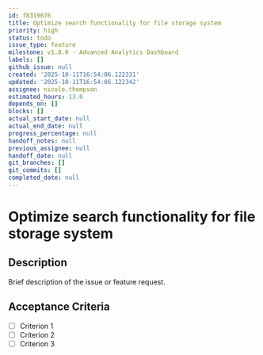 ```yaml
---
id: f8319676
title: Optimize search functionality for file storage system
priority: high
status: todo
issue_type: feature
milestone: v1.8.0 - Advanced Analytics Dashboard
labels: []
github_issue: null
created: '2025-10-11T16:54:06.122331'
updated: '2025-10-11T16:54:06.122342'
assignee: nicole.thompson
estimated_hours: 13.0
depends_on: []
blocks: []
actual_start_date: null
actual_end_date: null
progress_percentage: null
handoff_notes: null
previous_assignee: null
handoff_date: null
git_branches: []
git_commits: []
completed_date: null
---
```


# Optimize search functionality for file storage system

## Description

Brief description of the issue or feature request.

## Acceptance Criteria

- [ ] Criterion 1
- [ ] Criterion 2
- [ ] Criterion 3